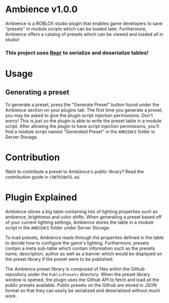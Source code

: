 # Ambience v1.0.0
Ambience is a ROBLOX studio plugin that enables game developers to save "presets" in module scripts which can be loaded later. Furthermore, Ambience offers a catalog of presets which can be viewed and loaded all in studio!

### **This project uses [Repr](https://devforum.roblox.com/t/repr-–-function-for-printing-tables/276575) to serialize and deserialize tables!**

# Usage

## Generating a preset

To generate a preset, press the "Generate Preset" button found under the Ambience section on your plugins tab. The first time you generate a preset, you may be asked to give the plugin script injection permissions. Don't worry! This is just so the plugin is able to write the preset table in a module script. After allowing the plugin to have script injection permissions, you'll find a module script named "Generated Preset" in the `AMBIENCE` folder in Server Storage.

# Contribution

Want to contribute a preset to Ambience's public library? Read the contribution guide in `CONTRIBUTE.md`.

# Plugin Explained

Ambience stores a big table containing lots of lighting properties such as ambience, brightness and color shifts. When generating a preset based off of your current lighting settings, Ambience stores the table in a module script in the `AMBIENCE` folder under Server Storage.

To load presets, Ambience reads through the properties defined in the table to decide how to configure the game's lighting. Furthermore, presets contain a meta sub-table which contain information such as the presets name, description, author as well as a banner which would be displayed on the preset library if the preset were to be published.

The Ambience preset library is composed of files within the Github repository under the `PublicPresets` directory. When the preset library window is opened, the plugin uses the Github API to fetch and load all the public presets available. Public presets on the Github are stored in JSON format so that they can easily be serialized and deserialized without much work.
